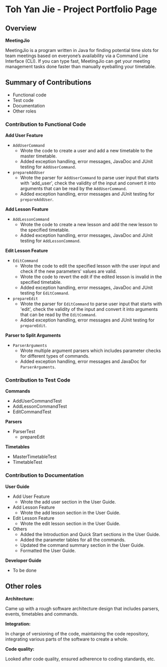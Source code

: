 # Toh Yan Jie - Project Portfolio Page

## Overview
**MeetingJio**

MeetingJio is a program written in Java for finding potential time slots for team meetings
based on everyone’s availability via a Command Line Interface (CLI). If you can type fast,
MeetingJio can get your meeting management tasks done faster than manually eyeballing your timetable.

## Summary of Contributions
- Functional code
- Test code
- Documentation
- Other roles

### Contribution to Functional Code

**Add User Feature**

- `AddUserCommand`
  - Wrote the code to create a user and add a new timetable to the master timetable.
  - Added exception handling, error messages, JavaDoc and JUnit testing for `AddUserCommand`.
- `prepareAddUser`
  - Wrote the parser for `AddUserCommand` to parse user input that starts with 'add_user',
  check the validity of the input and convert it into arguments that can be read by the `AddUserCommand`.
  - Added exception handling, error messages and JUnit testing for `prepareAddUser`.

**Add Lesson Feature**
- `AddLessonCommand`
  - Wrote the code to create a new lesson and add the new lesson to the specified timetable.
  - Added exception handling, error messages, JavaDoc and JUnit testing for `AddLessonCommand`.

**Edit Lesson Feature**
- `EditCommand`
  - Wrote the code to edit the specified lesson with the user input and check if the new parameters' values 
  are valid.
  - Wrote the code to revert the edit if the edited lesson is invalid in the specified timetable.
  - Added exception handling, error messages, JavaDoc and JUnit testing for `EditCommand`.
- `prepareEdit`
  - Wrote the parser for `EditCommand` to parse user input that starts with 'edit',
    check the validity of the input and convert it into arguments that can be read by the `EditCommand`.
  - Added exception handling, error messages and JUnit testing for `prepareEdit`.

**Parser to Split Arguments**
- `ParserArguments`
  - Wrote multiple argument parsers which includes parameter checks for different types of commands.
  - Added exception handling, error messages and JavaDoc for `ParserArguments`.

### Contribution to Test Code
**Commands**
- AddUserCommandTest
- AddLessonCommandTest
- EditCommandTest

**Parsers**
- ParserTest
  - prepareEdit

**Timetables**
- MasterTimetableTest
- TimetableTest

### Contribution to Documentation
**User Guide**
- Add User Feature
  - Wrote the add user section in the User Guide.
- Add Lesson Feature
  - Wrote the add lesson section in the User Guide.
- Edit Lesson Feature
  - Wrote the edit lesson section in the User Guide.
- Others
  - Added the Introduction and Quick Start sections in the User Guide.
  - Added the parameter tables for all the commands.
  - Updated the command summary section in the User Guide.
  - Formatted the User Guide.

**Developer Guide**
- To be done


## Other roles
**Architecture:**

Came up with a rough software architecture design that includes parsers, events, timetables and commands.

**Integration:**

In charge of versioning of the code, maintaining the code repository, integrating various parts of the software to create a whole.

**Code quality:**

Looked after code quality, ensured adherence to coding standards, etc.
  